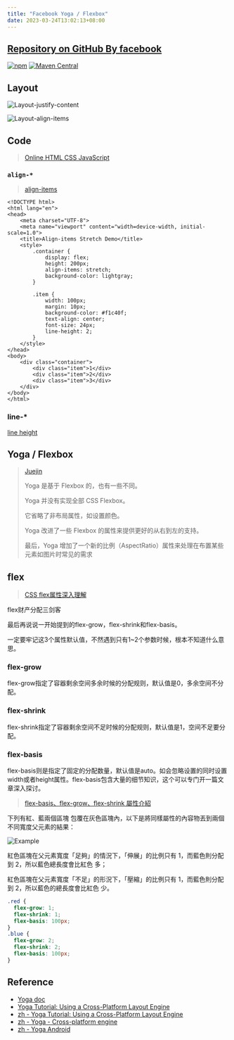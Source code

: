 ```yaml
---
title: "Facebook Yoga / Flexbox"
date: 2023-03-24T13:02:13+08:00
---
```


## [Repository on GitHub By facebook](https://github.com/facebook/yoga)

[![npm](https://img.shields.io/npm/v/yoga-layout.svg)](https://www.npmjs.com/package/yoga-layout) [![Maven Central](https://img.shields.io/maven-central/v/com.facebook.yoga/yoga)](https://search.maven.org/artifact/com.facebook.yoga/yoga)

## Layout

![Layout-justify-content](https://koenig-media.raywenderlich.com/uploads/2017/05/flexbox_theory_3.png)

![Layout-align-items](https://koenig-media.raywenderlich.com/uploads/2017/05/flexbox_theory_4.png)

## Code

> [Online HTML CSS JavaScript](https://codepen.io/pen/)

### `align-*`

> [align-items](https://developer.mozilla.org/en-US/docs/Web/CSS/align-items)

```
<!DOCTYPE html>
<html lang="en">
<head>
    <meta charset="UTF-8">
    <meta name="viewport" content="width=device-width, initial-scale=1.0">
    <title>Align-items Stretch Demo</title>
    <style>
        .container {
            display: flex;
            height: 200px;
            align-items: stretch;
            background-color: lightgray;
        }

        .item {
            width: 100px;
            margin: 10px;
            background-color: #f1c40f;
            text-align: center;
            font-size: 24px;
            line-height: 2;
        }
    </style>
</head>
<body>
    <div class="container">
        <div class="item">1</div>
        <div class="item">2</div>
        <div class="item">3</div>
    </div>
</body>
</html>
```

### line-*

[line height](https://developer.mozilla.org/en-US/docs/Web/CSS/line-height)

## Yoga / Flexbox

> [Juejin]
> 
> Yoga 是基于 Flexbox 的，也有一些不同。
> 
> Yoga 并没有实现全部 CSS Flexbox。
> 
> 它省略了非布局属性，如设置颜色。
> 
> Yoga 改进了一些 Flexbox 的属性来提供更好的从右到左的支持。
> 
> 最后，Yoga 增加了一个新的比例（AspectRatio）属性来处理在布置某些元素如图片时常见的需求

## flex

> [CSS flex属性深入理解](https://www.zhangxinxu.com/wordpress/2019/12/css-flex-deep/)

flex财产分配三剑客

最后再说说一开始提到的flex-grow，flex-shrink和flex-basis。

一定要牢记这3个属性默认值，不然遇到只有1~2个参数时候，根本不知道什么意思。

### flex-grow

flex-grow指定了容器剩余空间多余时候的分配规则，默认值是0，多余空间不分配。

### flex-shrink

flex-shrink指定了容器剩余空间不足时候的分配规则，默认值是1，空间不足要分配。

### flex-basis

flex-basis则是指定了固定的分配数量，默认值是auto。如会忽略设置的同时设置width或者height属性。flex-basis包含大量的细节知识，这个可以专门开一篇文章深入探讨。

> [flex-basis、flex-grow、flex-shrink 屬性介紹](https://w3c.hexschool.com/flexbox/9883b0fb)

下列有紅、藍兩個區塊 包覆在灰色區塊內，以下是將同樣屬性的內容物丟到兩個不同寬度父元素的結果：

![Example](https://i.imgur.com/mZVfmTZ.png)

紅色區塊在父元素寬度「足夠」的情況下，「伸展」的比例只有 1，而藍色則分配到 2，所以藍色總長度會比紅色 多；

紅色區塊在父元素寬度「不足」的形況下，「壓縮」的比例只有 1，而藍色則分配到 2，所以藍色的總長度會比紅色 少。

```css
.red {
  flex-grow: 1;
  flex-shrink: 1;
  flex-basis: 100px;
}
.blue {
  flex-grow: 2;
  flex-shrink: 2;
  flex-basis: 100px;
}
```

## Reference

* [Yoga doc](https://yogalayout.com/docs)
* [Yoga Tutorial: Using a Cross-Platform Layout Engine](https://www.kodeco.com/530-yoga-tutorial-using-a-cross-platform-layout-engine)
* [zh - Yoga Tutorial: Using a Cross-Platform Layout Engine](https://blog.csdn.net/kmyhy/article/details/77676104)
* [zh - Yoga - Cross-platform engine][Juejin]
* [zh - Yoga Android](https://www.jianshu.com/p/d4289b16a133)

[Juejin]: https://juejin.cn/post/6844903591233191943